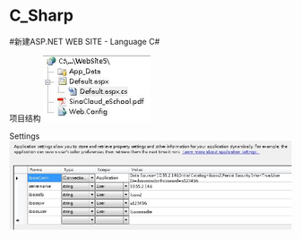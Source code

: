 # C_Sharp

#新建ASP.NET WEB SITE - Language C#

项目结构
![image](https://github.com/kongzaohui/C_Sharp/blob/master/c%23.JPG)

Settings
![image](https://github.com/kongzaohui/C_Sharp/blob/master/settings.JPG)


